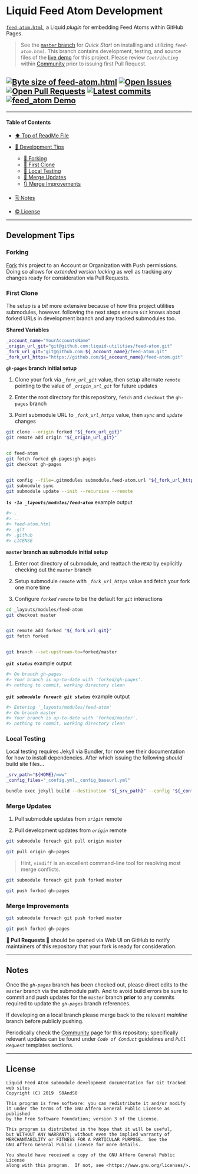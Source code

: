 # Liquid Feed Atom Development
[heading__title]:
  #liquid-feed-atom-development
  "&#x2B06; Top of this page"


[`feed-atom.html`][feed_atom__master__source_code], a Liquid _plugin_ for embedding Feed Atoms within GitHub Pages.


> See the [`master` branch][feed_atom__master] for _Quick Start_ on installing and utilizing _`feed-atom.html`_. This branch contains development, testing, and source files of the [live demo][demo__feed_atom] for this project. Please review _`Contributing`_ within [Community][feed_atom__community] prior to issuing first Pull Request.


## [![Byte size of feed-atom.html][badge__master__feed_atom__source_code]][feed_atom__master__source_code] [![Open Issues][badge__issues__feed_atom]][issues__feed_atom] [![Open Pull Requests][badge__pull_requests__feed_atom]][pull_requests__feed_atom] [![Latest commits][badge__commits__feed_atom__gh_pages]][commits__feed_atom__gh_pages] [![feed_atom Demo][badge__demo__feed_atom]][demo__feed_atom]



------


#### Table of Contents


- [&#x2B06; Top of ReadMe File][heading__title]

- [:bridge_at_night: Development Tips][heading__development_tips]

  - [:trident: Forking][heading__forking]
  - [:herb: First Clone][heading__first_clone]
  - [:100: Local Testing][heading__local_testing]
  - [:arrows_counterclockwise: Merge Updates][heading__merge_updates]
  - [:arrows_clockwise: Merge Improvements][heading__merge_improvements]

- [&#x1F5D2; Notes][heading__notes]

- [:copyright: License][heading__license]


------


## Development Tips
[heading__development_tips]:
  #development-tips
  "&#x1F309; Quick reference for those ready to improve this project"


### Forking
[heading__forking]:
  #forking
  "&#x1F531;"


[Fork][fork__feed_atom] this project to an Account or Organization with Push permissions. Doing so allows for _extended version locking_ as well as tracking any changes ready for consideration via Pull Requests.


### First Clone
[heading__first_clone]:
  #first-clone
  "&#x1F33F; Steps to ensure git knows about forked URLs in development branch and any tracked submodules"


The setup is a _bit_ more extensive because of how this project utilities submodules, however. following the next steps ensure _`Git`_ knows about forked URLs in development branch and any tracked submodules too.


**Shared Variables**


```Bash
_account_name="YourAccountsName"
_origin_url_git="git@github.com:liquid-utilities/feed-atom.git"
_fork_url_git="git@github.com:${_account_name}/feed-atom.git"
_fork_url_https="https://github.com/${_account_name}/feed-atom.git"
```


**`gh-pages` branch initial setup**


1. Clone your fork via _`_fork_url_git`_ value, then setup alternate _`remote`_ pointing to the value of _`_origin_url_git`_ for future updates

2. Enter the root directory for this repository, `fetch` and `checkout` the `gh-pages` branch

3. Point submodule URL to _`_fork_url_https`_ value, then _`sync`_ and _`update`_ changes


```Bash
git clone --origin forked "${_fork_url_git}"
git remote add origin "${_origin_url_git}"


cd feed-atom
git fetch forked gh-pages:gh-pages
git checkout gh-pages


git config --file=.gitmodules submodule.feed-atom.url "${_fork_url_https}"
git submodule sync
git submodule update --init --recursive --remote
```


**_`ls -1a _layouts/modules/feed-atom`_** example output


```Bash
#> .
#> ..
#> feed-atom.html
#> .git
#> .github
#> LICENSE
```


**`master` branch as submodule initial setup**


1. Enter root directory of submodule, and reattach the _`HEAD`_ by explicitly checking out the _`master`_ branch

2. Setup submodule `remote` with _`_fork_url_https`_ value and fetch your fork one more time

3. Configure _`forked`_ _`remote`_ to be the default for _`git`_ interactions


```Bash
cd _layouts/modules/feed-atom
git checkout master


git remote add forked "${_fork_url_git}"
git fetch forked


git branch --set-upstream-to=forked/master
```


**_`git status`_** example output


```Bash
#> On branch gh-pages
#> Your branch is up-to-date with 'forked/gh-pages'.
#> nothing to commit, working directory clean
```


**_`git submodule foreach git status`_** example output


```Bash
#> Entering '_layouts/modules/feed-atom'
#> On branch master
#> Your branch is up-to-date with 'forked/master'.
#> nothing to commit, working directory clean
```


### Local Testing
[heading__local_testing]:
  #local-testing
  "&#x1F4AF; After initial setup, please test prior to public commits"


Local testing requires Jekyll via Bundler, for now see their documentation for how to install dependencies. After which issuing the following _should_ build site files...


```Bash
_srv_path="${HOME}/www"
_config_files="_config.yml,_config_baseurl.yml"

bundle exec jekyll build --destination "${_srv_path}" --config "${_config_files}"
```


### Merge Updates
[heading__merge_updates]:
  #merge-updates
  "&#x1F504; Update your fork with edits from this repository"


1. Pull submodule updates from _`origin`_ remote

2. Pull development updates from _`origin`_ remote


```Bash
git submodule foreach git pull origin master

git pull origin gh-pages
```


> Hint, `vimdiff` is an excellent command-line tool for resolving most merge conflicts.


```Bash
git submodule foreach git push forked master

git push forked gh-pages
```


### Merge Improvements
[heading__merge_improvements]:
  #merge-improvements
  "&#x1F503; Notify maintainers of this repository that your edits are ready for consideration"


```Bash
git submodule foreach git push forked master

git push forked gh-pages
```


**:tada: Pull Requests :tada:** should be opened via Web UI on GitHub to notify maintainers of this repository that your fork is ready for consideration.


___


## Notes
[heading__notes]:
  #notes
  "&#x1F5D2; Additional resources and things to keep in mind when developing"


Once the _`gh-pages`_ branch has been checked out, please direct edits to the _`master`_ branch via the submodule path. And to avoid build errors be sure to commit and push updates for the _`master`_ branch **prior** to any commits required to update the _`gh-pages`_ branch references.


If developing on a local branch please merge back to the relevant _mainline_ branch before publicly pushing.


Periodically check the [Community][feed_atom__community] page for this repository; specifically relevant updates can be found under _`Code of Conduct`_ guidelines and _`Pull Request`_ templates sections.


___


## License
[heading__license]:
  #license
  "&#x00A9; Legal bits of Open Source software"


```
Liquid Feed Atom submodule development documentation for Git tracked web sites
Copyright (C) 2019  S0AndS0

This program is free software: you can redistribute it and/or modify
it under the terms of the GNU Affero General Public License as published
by the Free Software Foundation; version 3 of the License.

This program is distributed in the hope that it will be useful,
but WITHOUT ANY WARRANTY; without even the implied warranty of
MERCHANTABILITY or FITNESS FOR A PARTICULAR PURPOSE.  See the
GNU Affero General Public License for more details.

You should have received a copy of the GNU Affero General Public License
along with this program.  If not, see <https://www.gnu.org/licenses/>.
```



[feed_atom__master]:
  https://github.com/liquid-utilities/feed-atom/
  ""


[fork__feed_atom]:
  https://github.com/liquid-utilities/feed-atom/fork
  ""


[badge__commits__feed_atom__gh_pages]:
  https://img.shields.io/github/last-commit/liquid-utilities/feed-atom/gh-pages.svg

[commits__feed_atom__gh_pages]:
  https://github.com/liquid-utilities/feed-atom/commits/gh-pages
  "&#x1F4DD; History of changes on this branch"


[feed_atom__community]:
  https://github.com/liquid-utilities/feed-atom/community
  "&#x1F331; Dedicated to functioning code"



[badge__demo__feed_atom]:
  https://img.shields.io/website/https/liquid-utilities.github.io/feed-atom/index.html.svg?down_color=darkorange&down_message=Offline&label=Demo&logo=Demo%20Site&up_color=success&up_message=Online

[demo__feed_atom]:
  https://liquid-utilities.github.io/feed-atom/index.html
  "&#x1F52C; Exposes examples of how to utilize code from this repository"


[badge__issues__feed_atom]:
  https://img.shields.io/github/issues/liquid-utilities/feed-atom.svg

[issues__feed_atom]:
  https://github.com/liquid-utilities/feed-atom/issues
  "&#x2622; Search for and _bump_ existing issues or open new issues for project maintainer to address."


[badge__pull_requests__feed_atom]:
  https://img.shields.io/github/issues-pr/liquid-utilities/feed-atom.svg

[pull_requests__feed_atom]:
  https://github.com/liquid-utilities/feed-atom/pulls
  "&#x1F3D7; Pull Request friendly, though please check the Community guidelines"


[badge__master__feed_atom__source_code]:
  https://img.shields.io/github/size/liquid-utilities/feed-atom/feed-atom.html.svg?label=feed-atom.html

[feed_atom__master__source_code]:
  https://github.com/liquid-utilities/feed-atom/blob/master/feed-atom.html
  "&#x2328; Project source code"
